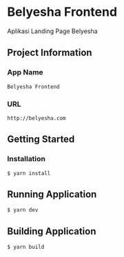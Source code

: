 # Belyesha Frontend

Aplikasi Landing Page Belyesha

## Project Information

### App Name

```
Belyesha Frontend
```

### URL

```
http://belyesha.com
```

## Getting Started

### Installation

```
$ yarn install
```

## Running Application

```
$ yarn dev
```

## Building Application

```
$ yarn build
```
